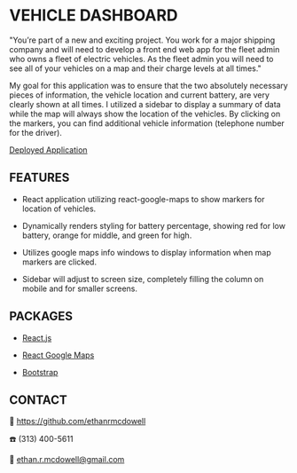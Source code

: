 # VEHICLE DASHBOARD

"You’re part of a new and exciting project. You work for a major shipping company and will need to develop a front end web app for the fleet admin who owns a fleet of electric vehicles. As the fleet admin you will need to see all of your vehicles on a map and their charge levels at all times."

My goal for this application was to ensure that the two absolutely necessary pieces of information, the vehicle location and current battery, are very clearly shown at all times. I utilized a sidebar to display a summary of data while the map will always show the location of the vehicles. By clicking on the markers, you can find additional vehicle information (telephone number for the driver).

[Deployed Application](https://ethanrmcdowell.github.io/vehicle-dashboard/)

## FEATURES

- React application utilizing react-google-maps to show markers for location of vehicles.

- Dynamically renders styling for battery percentage, showing red for low battery, orange for middle, and green for high.

- Utilizes google maps info windows to display information when map markers are clicked.

- Sidebar will adjust to screen size, completely filling the column on mobile and for smaller screens.

## PACKAGES

- [React.js](https://reactjs.org/)

- [React Google Maps](https://www.npmjs.com/package/react-google-maps)

- [Bootstrap](https://www.npmjs.com/package/bootstrap)

## CONTACT

:link: https://github.com/ethanrmcdowell

:phone: (313) 400-5611
  
:e-mail: ethan.r.mcdowell@gmail.com

